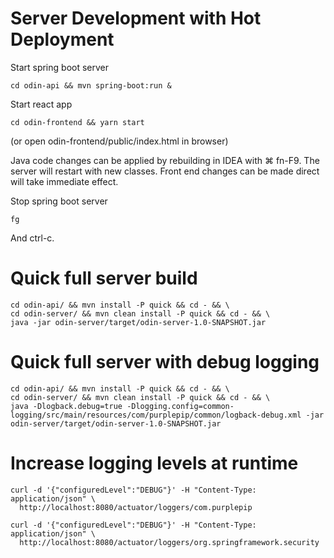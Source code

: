 # Server Development with Hot Deployment

Start spring boot server

    cd odin-api && mvn spring-boot:run &
    
Start react app

    cd odin-frontend && yarn start    
    
(or open odin-frontend/public/index.html in browser)
  
Java code changes can be applied by rebuilding in IDEA with ⌘ fn-F9.  The server will restart with 
new classes.   Front end changes can be made direct will take immediate effect.

Stop spring boot server
  
    fg

And ctrl-c.

# Quick full server build

    cd odin-api/ && mvn install -P quick && cd - && \
    cd odin-server/ && mvn clean install -P quick && cd - && \
    java -jar odin-server/target/odin-server-1.0-SNAPSHOT.jar

# Quick full server with debug logging

    cd odin-api/ && mvn install -P quick && cd - && \
    cd odin-server/ && mvn clean install -P quick && cd - && \
    java -Dlogback.debug=true -Dlogging.config=common-logging/src/main/resources/com/purplepip/common/logback-debug.xml -jar odin-server/target/odin-server-1.0-SNAPSHOT.jar

# Increase logging levels at runtime

    curl -d '{"configuredLevel":"DEBUG"}' -H "Content-Type: application/json" \
      http://localhost:8080/actuator/loggers/com.purplepip
      
    curl -d '{"configuredLevel":"DEBUG"}' -H "Content-Type: application/json" \
      http://localhost:8080/actuator/loggers/org.springframework.security
